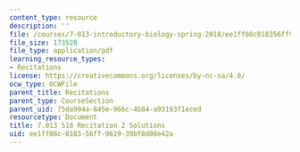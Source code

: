 ```yaml
---
content_type: resource
description: ''
file: /courses/7-013-introductory-biology-spring-2018/ee1ff08c018356ff961939bf8d08e42a_MIT7_013s18R2S.pdf
file_size: 173528
file_type: application/pdf
learning_resource_types:
- Recitations
license: https://creativecommons.org/licenses/by-nc-sa/4.0/
ocw_type: OCWFile
parent_title: Recitations
parent_type: CourseSection
parent_uid: 75da904a-845e-966c-4b84-a93193f1eced
resourcetype: Document
title: 7.013 S18 Recitation 2 Solutions
uid: ee1ff08c-0183-56ff-9619-39bf8d08e42a
---
```


